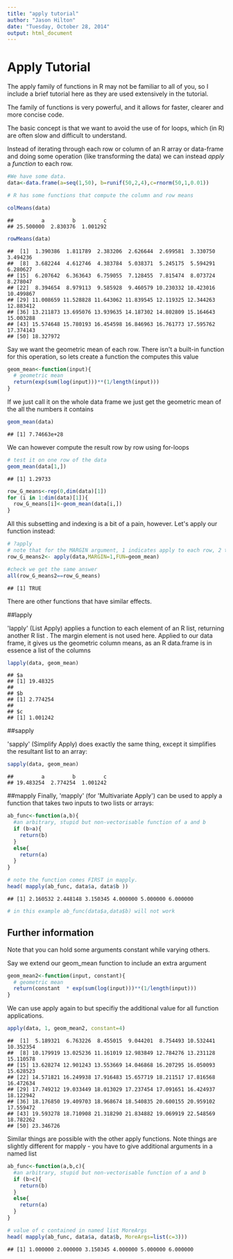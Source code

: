 ```yaml
---
title: "apply tutorial"
author: "Jason Hilton"
date: "Tuesday, October 28, 2014"
output: html_document
---
```

# Apply Tutorial
The apply family of functions in R may not be familiar to all of you, so I include a brief tutorial here as they are used extensively in the tutorial. 

The family of functions is very powerful, and it allows for faster, clearer and  more concise code. 

The basic concept is that we want to avoid the use of for loops, which (in R) are often slow and difficult to understand. 

Instead of iterating through each row or column of an R array or data-frame and doing some operation (like transforming the data) we can instead *apply* a *function* to each row. 



```r
#We have some data.
data<-data.frame(a=seq(1,50), b=runif(50,2,4),c=rnorm(50,1,0.01))

# R has some functions that compute the column and row means

colMeans(data)
```

```
##         a         b         c 
## 25.500000  2.830376  1.001292
```

```r
rowMeans(data)
```

```
##  [1]  1.390386  1.811789  2.383206  2.626644  2.699581  3.330750  3.494236
##  [8]  3.682244  4.612746  4.383784  5.038371  5.245175  5.594291  6.280627
## [15]  6.207642  6.363643  6.759055  7.128455  7.815474  8.073724  8.278047
## [22]  8.394654  8.979113  9.585928  9.460579 10.230332 10.423016 10.499867
## [29] 11.008659 11.528828 11.643062 11.839545 12.119325 12.344263 12.883412
## [36] 13.211873 13.695076 13.939635 14.187302 14.802809 15.164643 15.003288
## [43] 15.574648 15.780193 16.454598 16.846963 16.761773 17.595762 17.374143
## [50] 18.327972
```


Say we want the geometric mean of each row. There isn't a built-in function for this operation, so lets create a function the computes this value

```r
geom_mean<-function(input){
  # geometric mean
  return(exp(sum(log(input)))**(1/length(input)))
}
```

If we just call it on the whole data frame we just get the geometric mean of the all the numbers it contains 

```r
geom_mean(data)
```

```
## [1] 7.74663e+28
```

We can however compute the result row by row using for-loops

```r
# test it on one row of the data
geom_mean(data[1,])
```

```
## [1] 1.29733
```

```r
row_G_means<-rep(0,dim(data)[1])
for (i in 1:dim(data)[1]){
  row_G_means[i]<-geom_mean(data[i,])
}
```

All this subsetting and indexing is a bit of a pain, however. 
Let's apply our function instead:


```r
# ?apply
# note that for the MARGIN argument, 1 indicates apply to each row, 2 to each column
row_G_means2<- apply(data,MARGIN=1,FUN=geom_mean)

#check we get the same answer
all(row_G_means2==row_G_means)
```

```
## [1] TRUE
```

There are other functions that have similar effects.

##lapply

'lapply'  (List Apply) applies a function to each element of an R list, returning another R list . The margin element is not used here. 
Applied to our data frame, it gives us the geometric column means, as an R data.frame is in essence a list of the columns


```r
lapply(data, geom_mean)
```

```
## $a
## [1] 19.48325
## 
## $b
## [1] 2.774254
## 
## $c
## [1] 1.001242
```

##sapply

'sapply' (Simplify Apply) does exactly the same thing, except it simplifies the resultant list to an array:

```r
sapply(data, geom_mean)
```

```
##         a         b         c 
## 19.483254  2.774254  1.001242
```

##mapply
Finally, 'mapply' (for 'Multivariate Apply') can be used to apply a function that takes two inputs to two lists or arrays:


```r
ab_func<-function(a,b){
  #an arbitrary, stupid but non-vectorisable function of a and b
  if (b>a){
    return(b)
  }
  else{
    return(a)
  }
}

# note the function comes FIRST in mapply. 
head( mapply(ab_func, data$a, data$b ))
```

```
## [1] 2.160532 2.448148 3.150345 4.000000 5.000000 6.000000
```

```r
# in this example ab_func(data$a,data$b) will not work 
```

## Further information
Note that you can hold some arguments constant while varying others. 

Say we extend our geom_mean function to include an extra argument


```r
geom_mean2<-function(input, constant){
  # geometric mean
  return(constant  * exp(sum(log(input)))**(1/length(input)))
}
```

We can use apply again to but specifiy the additional value for all function applications. 

```r
apply(data, 1, geom_mean2, constant=4)
```

```
##  [1]  5.189321  6.763226  8.455015  9.044201  8.754493 10.532441 10.352354
##  [8] 10.179919 13.025236 11.161019 12.983849 12.784276 13.231128 15.110578
## [15] 13.628274 12.901243 13.553669 14.046868 16.207295 16.050093 15.628523
## [22] 14.571821 16.249938 17.916483 15.657719 18.211517 17.816568 16.472634
## [29] 17.749212 19.033449 18.013029 17.237454 17.091651 16.424937 18.122942
## [36] 18.176850 19.409703 18.968674 18.540835 20.600155 20.959102 17.559472
## [43] 19.593278 18.710908 21.318290 21.834882 19.069919 22.548569 18.782262
## [50] 23.346726
```


Similar things are possible with the other apply functions. 
Note things are slightly different for mapply  - you have to give additional arguments in a named list 


```r
ab_func<-function(a,b,c){
  #an arbitrary, stupid but non-vectorisable function of a and b
  if (b>c){
    return(b)
  }
  else{
    return(a)
  }
}

# value of c contained in named list MoreArgs
head( mapply(ab_func, data$a, data$b, MoreArgs=list(c=3)))
```

```
## [1] 1.000000 2.000000 3.150345 4.000000 5.000000 6.000000
```
